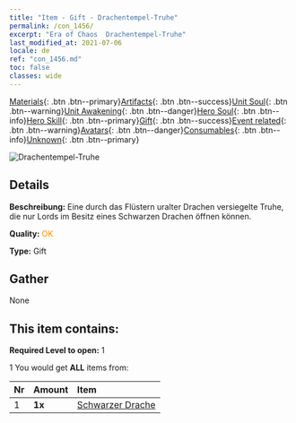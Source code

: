 ```yaml
---
title: "Item - Gift - Drachentempel-Truhe"
permalink: /con_1456/
excerpt: "Era of Chaos  Drachentempel-Truhe"
last_modified_at: 2021-07-06
locale: de
ref: "con_1456.md"
toc: false
classes: wide
---
```

 [Materials](/ItemsDE/){: .btn .btn--primary}[Artifacts](/ItemsDE/Artifacts/){: .btn .btn--success}[Unit Soul](/ItemsDE/UnitSoul/){: .btn .btn--warning}[Unit Awakening](/ItemsDE/UnitAwakening/){: .btn .btn--danger}[Hero Soul](/ItemsDE/HeroSoul/){: .btn .btn--info}[Hero Skill](/ItemsDE/HeroSkill/){: .btn .btn--primary}[Gift](/ItemsDE/Gift/){: .btn .btn--success}[Event related](/ItemsDE/Events/){: .btn .btn--warning}[Avatars](/ItemsDE/Avatars/){: .btn .btn--danger}[Consumables](/ItemsDE/Consumables/){: .btn .btn--info}[Unknown](/ItemsDE/Unknown/){: .btn .btn--primary}

 ![Drachentempel-Truhe](/images/t/i_907070.png)

## Details
 **Beschreibung:** Eine durch das Flüstern uralter Drachen versiegelte Truhe, die nur Lords im Besitz eines Schwarzen Drachen öffnen können.

 **Quality:** <span style="color: #FF8C00">OK</span>

 **Type:** Gift

## Gather

  None

## This item contains:

 **Required Level to open:** 1

 1 You would get **ALL** items  from:

  | Nr | Amount |     Item    |
  |:---|:-------|:------------|
  | 1 |  **1x** | [Schwarzer Drache](/ItemsDE/unt_250/) |  | 
